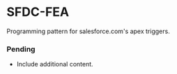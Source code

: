 # SFDC-FEA
Programming pattern for salesforce.com's apex triggers.

### Pending
* Include additional content.

